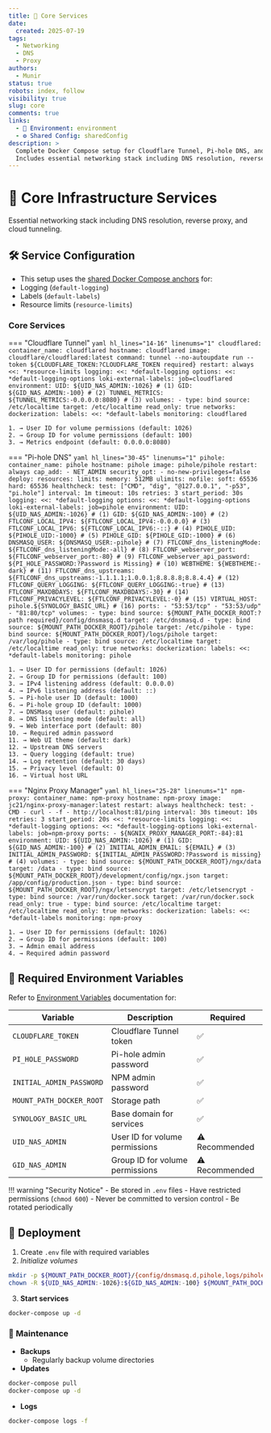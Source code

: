 ```yaml
---
title: 🔧 Core Services
date:
  created: 2025-07-19
tags:
  - Networking
  - DNS
  - Proxy
authors:
  - Munir
status: true
robots: index, follow
visibility: true
slug: core
comments: true
links:
  - 🌿 Environment: environment
  - ⚙️ Shared Config: sharedConfig
description: >
  Complete Docker Compose setup for Cloudflare Tunnel, Pi-hole DNS, and Nginx Proxy Manager.
  Includes essential networking stack including DNS resolution, reverse proxy, and cloud tunneling.
---
```


# 🔧 Core Infrastructure Services

Essential networking stack including DNS resolution, reverse proxy, and cloud tunneling.

<!-- more -->

## 🛠️ Service Configuration

- This setup uses the [shared Docker Compose anchors](./global/sharedConfig.md) for:
- Logging (`default-logging`)
- Labels (`default-labels`)
- Resource limits (`resource-limits`)

### Core Services

=== "Cloudflare Tunnel"
    ```yaml hl_lines="14-16" linenums="1"
    cloudflared:
      container_name: cloudflared
      hostname: cloudflared
      image: cloudflare/cloudflared:latest
      command: tunnel --no-autoupdate run --token ${CLOUDFLARE_TOKEN:?CLOUDFLARE_TOKEN required}
      restart: always
      <<: *resource-limits
      logging:
        <<: *default-logging
        options:
          <<: *default-logging-options
          loki-external-labels: job=cloudflared
      environment:
        UID: ${UID_NAS_ADMIN:-1026} # (1)
        GID: ${GID_NAS_ADMIN:-100} # (2)
        TUNNEL_METRICS: ${TUNNEL_METRICS:-0.0.0.0:8080} # (3)
      volumes:
        - type: bind
          source: /etc/localtime
          target: /etc/localtime
          read_only: true
      networks:
        dockerization:
      labels:
        <<: *default-labels
        monitoring: cloudflared
    ```

    1. → User ID for volume permissions (default: 1026)
    2. → Group ID for volume permissions (default: 100)
    3. → Metrics endpoint (default: 0.0.0.0:8080)

=== "Pi-hole DNS"
    ```yaml hl_lines="30-45" linenums="1"
    pihole:
      container_name: pihole
      hostname: pihole
      image: pihole/pihole
      restart: always
      cap_add:
        - NET_ADMIN
      security_opt:
        - no-new-privileges=false
      deploy:
        resources:
          limits:
            memory: 512MB
      ulimits:
        nofile:
          soft: 65536
          hard: 65536
      healthcheck:
        test: ["CMD", "dig", "@127.0.0.1", "-p53", "pi.hole"]
        interval: 1m
        timeout: 10s
        retries: 3
        start_period: 30s
      logging:
        <<: *default-logging
        options:
          <<: *default-logging-options
          loki-external-labels: job=pihole
      environment:
        UID: ${UID_NAS_ADMIN:-1026} # (1)
        GID: ${GID_NAS_ADMIN:-100} # (2)
        FTLCONF_LOCAL_IPV4: ${FTLCONF_LOCAL_IPV4:-0.0.0.0} # (3)
        FTLCONF_LOCAL_IPV6: ${FTLCONF_LOCAL_IPV6:-::} # (4)
        PIHOLE_UID: ${PIHOLE_UID:-1000} # (5)
        PIHOLE_GID: ${PIHOLE_GID:-1000} # (6)
        DNSMASQ_USER: ${DNSMASQ_USER:-pihole} # (7)
        FTLCONF_dns_listeningMode: ${FTLCONF_dns_listeningMode:-all} # (8)
        FTLCONF_webserver_port: ${FTLCONF_webserver_port:-80} # (9)
        FTLCONF_webserver_api_password: ${PI_HOLE_PASSWORD:?Password is Missing} # (10)
        WEBTHEME: ${WEBTHEME:-dark} # (11)
        FTLCONF_dns_upstreams: ${FTLCONF_dns_upstreams:-1.1.1.1;1.0.0.1;8.8.8.8;8.8.4.4} # (12)
        FTLCONF_QUERY_LOGGING: ${FTLCONF_QUERY_LOGGING:-true} # (13)
        FTLCONF_MAXDBDAYS: ${FTLCONF_MAXDBDAYS:-30} # (14)
        FTLCONF_PRIVACYLEVEL: ${FTLCONF_PRIVACYLEVEL:-0} # (15)
        VIRTUAL_HOST: pihole.${SYNOLOGY_BASIC_URL} # (16)
      ports:
        - "53:53/tcp"
        - "53:53/udp"
        - "81:80/tcp"
      volumes:
        - type: bind
          source: ${MOUNT_PATH_DOCKER_ROOT:?path required}/config/dnsmasq.d
          target: /etc/dnsmasq.d
        - type: bind
          source: ${MOUNT_PATH_DOCKER_ROOT}/pihole
          target: /etc/pihole
        - type: bind
          source: ${MOUNT_PATH_DOCKER_ROOT}/logs/pihole
          target: /var/log/pihole
        - type: bind
          source: /etc/localtime
          target: /etc/localtime
          read_only: true
      networks:
        dockerization:
      labels:
        <<: *default-labels
        monitoring: pihole
    ```

    1. → User ID for permissions (default: 1026)
    2. → Group ID for permissions (default: 100)
    3. → IPv4 listening address (default: 0.0.0.0)
    4. → IPv6 listening address (default: ::)
    5. → Pi-hole user ID (default: 1000)
    6. → Pi-hole group ID (default: 1000)
    7. → DNSMasq user (default: pihole)
    8. → DNS listening mode (default: all)
    9. → Web interface port (default: 80)
    10. → Required admin password
    11. → Web UI theme (default: dark)
    12. → Upstream DNS servers
    13. → Query logging (default: true)
    14. → Log retention (default: 30 days)
    15. → Privacy level (default: 0)
    16. → Virtual host URL

=== "Nginx Proxy Manager"
    ```yaml hl_lines="25-28" linenums="1"
    npm-proxy:
      container_name: npm-proxy
      hostname: npm-proxy
      image: jc21/nginx-proxy-manager:latest
      restart: always
      healthcheck:
        test:
          - CMD
          - curl
          - -f
          - http://localhost:81/ping
        interval: 30s
        timeout: 10s
        retries: 3
        start_period: 20s
      <<: *resource-limits
      logging:
        <<: *default-logging
        options:
          <<: *default-logging-options
          loki-external-labels: job=npm-proxy
      ports:
        - ${NGNIX_PROXY_MANAGER_PORT:-84}:81
      environment:
        UID: ${UID_NAS_ADMIN:-1026} # (1)
        GID: ${GID_NAS_ADMIN:-100} # (2)
        INITIAL_ADMIN_EMAIL: ${EMAIL} # (3)
        INITIAL_ADMIN_PASSWORD: ${INITIAL_ADMIN_PASSWORD:?Password is missing} # (4)
      volumes:
        - type: bind
          source: ${MOUNT_PATH_DOCKER_ROOT}/ngx/data
          target: /data
        - type: bind
          source: ${MOUNT_PATH_DOCKER_ROOT}/development/config/ngx.json
          target: /app/config/production.json
        - type: bind
          source: ${MOUNT_PATH_DOCKER_ROOT}/ngx/letsencrypt
          target: /etc/letsencrypt
        - type: bind
          source: /var/run/docker.sock
          target: /var/run/docker.sock
          read_only: true
        - type: bind
          source: /etc/localtime
          target: /etc/localtime
          read_only: true
      networks:
        dockerization:
      labels:
        <<: *default-labels
        monitoring: npm-proxy
    ```

    1. → User ID for permissions (default: 1026)
    2. → Group ID for permissions (default: 100)
    3. → Admin email address
    4. → Required admin password

## 🔐 Required Environment Variables

Refer to [Environment Variables](./global/environment.md) documentation for:

| Variable | Description | Required |
|----------|-------------|----------|
| `CLOUDFLARE_TOKEN` | Cloudflare Tunnel token | ✅ |
| `PI_HOLE_PASSWORD` | Pi-hole admin password | ✅ |
| `INITIAL_ADMIN_PASSWORD` | NPM admin password | ✅ |
| `MOUNT_PATH_DOCKER_ROOT` | Storage path | ✅ |
| `SYNOLOGY_BASIC_URL` | Base domain for services | ✅ |
| `UID_NAS_ADMIN` | User ID for volume permissions | ⚠️ Recommended |
| `GID_NAS_ADMIN` | Group ID for volume permissions | ⚠️ Recommended |

!!! warning "Security Notice"
    - Be stored in `.env` files
    - Have restricted permissions (`chmod 600`)
    - Never be committed to version control
    - Be rotated periodically

## 🚀 Deployment

1. Create `.env` file with required variables
2. *Initialize volumes*
```bash
mkdir -p ${MOUNT_PATH_DOCKER_ROOT}/{config/dnsmasq.d,pihole,logs/pihole,ngx/data,ngx/letsencrypt}
chown -R ${UID_NAS_ADMIN:-1026}:${GID_NAS_ADMIN:-100} ${MOUNT_PATH_DOCKER_ROOT}
```
3. **Start services**
```bash
docker-compose up -d
```

### 🔄 Maintenance

- **Backups**
	- Regularly backup volume directories
- **Updates**
```bash
docker-compose pull
docker-compose up -d
```
- **Logs**
```bash
docker-compose logs -f
```

